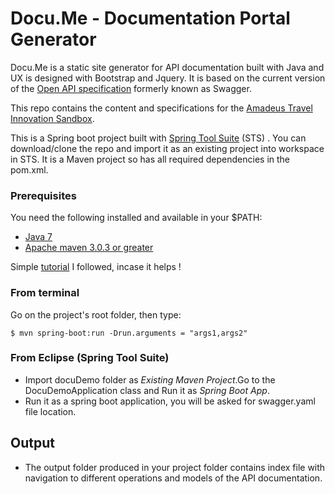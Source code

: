 Docu.Me - Documentation Portal Generator
=================================
Docu.Me is a static site generator for API documentation built with Java and UX is designed with Bootstrap and Jquery.
It is based on the current version of the [Open API specification](https://github.com/OAI/OpenAPI-Specification) formerly known as Swagger.

This repo contains the content and specifications for the [Amadeus Travel Innovation Sandbox](https://sandbox.amadeus.com).  

This is a Spring boot project built with [Spring Tool Suite](https://spring.io/tools/sts/all) (STS) .
You can download/clone the repo and import it as an existing project into workspace in STS.
It is a Maven project so has all required dependencies in the pom.xml.

### Prerequisites
You need the following installed and available in your $PATH:

* [Java 7](http://www.oracle.com/technetwork/java/javase/downloads/jdk8-downloads-2133151.html)
* [Apache maven 3.0.3 or greater](http://maven.apache.org/install.html)

Simple [tutorial](https://www.mkyong.com/maven/how-to-install-maven-in-windows/) I followed, incase it helps !

### From terminal

Go on the project's root folder, then type:

	$ mvn spring-boot:run -Drun.arguments = "args1,args2"
	

### From Eclipse (Spring Tool Suite)

* Import docuDemo folder as *Existing Maven Project*.Go to the DocuDemoApplication class and Run it as *Spring Boot App*.
* Run it as a spring boot application, you will be asked for swagger.yaml file location.

## Output

* The output folder produced in your project folder contains index file with navigation to different operations and models of the API documentation.